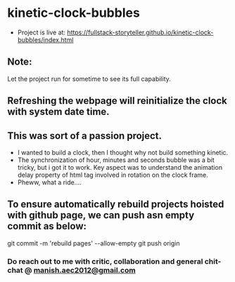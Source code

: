 # kinetic-clock-bubbles

* Project is live at:
https://fullstack-storyteller.github.io/kinetic-clock-bubbles/index.html

## Note:
Let the project run for sometime to see its full capability.

## Refreshing the webpage will reinitialize the clock with system date time.

## This was sort of a passion project.
* I wanted to build a clock, then I thought why not build something kinetic.
* The synchronization of hour, minutes and seconds bubble was a bit tricky, but i got it to work. Key aspect was to understand the animation delay property of html tag involved in rotation on the clock frame.
* Pheww, what a ride....

## To ensure automatically rebuild projects hoisted with github page, we can push asn empty commit as below:
git commit -m 'rebuild pages' --allow-empty
git push origin <branch-name>
  
### Do reach out to me with critic, collaboration and general chit-chat @ manish.aec2012@gmail.com
